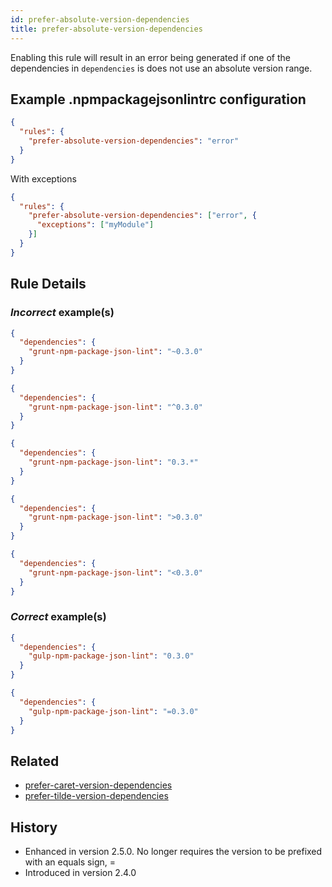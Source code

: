 ```yaml
---
id: prefer-absolute-version-dependencies
title: prefer-absolute-version-dependencies
---
```


Enabling this rule will result in an error being generated if one of the dependencies in `dependencies` is does not use an absolute version range.

## Example .npmpackagejsonlintrc configuration

```json
{
  "rules": {
    "prefer-absolute-version-dependencies": "error"
  }
}
```

With exceptions

```json
{
  "rules": {
    "prefer-absolute-version-dependencies": ["error", {
      "exceptions": ["myModule"]
    }]
  }
}
```

## Rule Details

### *Incorrect* example(s)

```json
{
  "dependencies": {
    "grunt-npm-package-json-lint": "~0.3.0"
  }
}
```

```json
{
  "dependencies": {
    "grunt-npm-package-json-lint": "^0.3.0"
  }
}
```

```json
{
  "dependencies": {
    "grunt-npm-package-json-lint": "0.3.*"
  }
}
```

```json
{
  "dependencies": {
    "grunt-npm-package-json-lint": ">0.3.0"
  }
}
```

```json
{
  "dependencies": {
    "grunt-npm-package-json-lint": "<0.3.0"
  }
}
```

### *Correct* example(s)

```json
{
  "dependencies": {
    "gulp-npm-package-json-lint": "0.3.0"
  }
}
```

```json
{
  "dependencies": {
    "gulp-npm-package-json-lint": "=0.3.0"
  }
}
```

## Related

* [prefer-caret-version-dependencies](prefer-caret-version-dependencies.md)
* [prefer-tilde-version-dependencies](prefer-tilde-version-dependencies.md)

## History

* Enhanced in version 2.5.0. No longer requires the version to be prefixed with an equals sign, =
* Introduced in version 2.4.0
